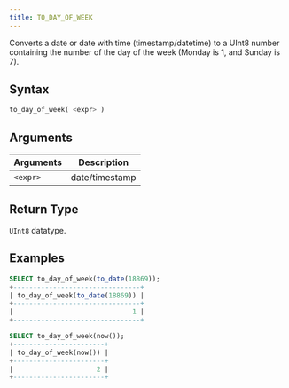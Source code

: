 ```yaml
---
title: TO_DAY_OF_WEEK
---
```


Converts a date or date with time (timestamp/datetime) to a UInt8 number containing the number of the day of the week (Monday is 1, and Sunday is 7).

## Syntax

```sql
to_day_of_week( <expr> )
```

## Arguments

| Arguments   | Description |
| ----------- | ----------- |
| `<expr>` | date/timestamp |

## Return Type
`UInt8` datatype.

## Examples

```sql
SELECT to_day_of_week(to_date(18869));
+--------------------------------+
| to_day_of_week(to_date(18869)) |
+--------------------------------+
|                              1 |
+--------------------------------+

SELECT to_day_of_week(now());
+-----------------------+
| to_day_of_week(now()) |
+-----------------------+
|                     2 |
+-----------------------+
```
